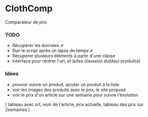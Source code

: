 # ClothComp
Comparateur de prix

### TODO

- Récupérer les données ✔
- Run le script après un lapse de temps ✔
- Récuperer plusieurs éléments à partir d'une classe
- Interface pour rentrer l'url, et la/les classe(s) du(des) produit(s)


### Idées 

- pouvoir suivre un produit, ajouter un produit à la liste 
- voir les images des produits avec le prix, le site proposé
- voir le prix d'un article sur une semaine pour suivre l'évolution


( tableau avec url, nom de l'article, prix actuelle, tableau des prix sur 2semaines ) 
